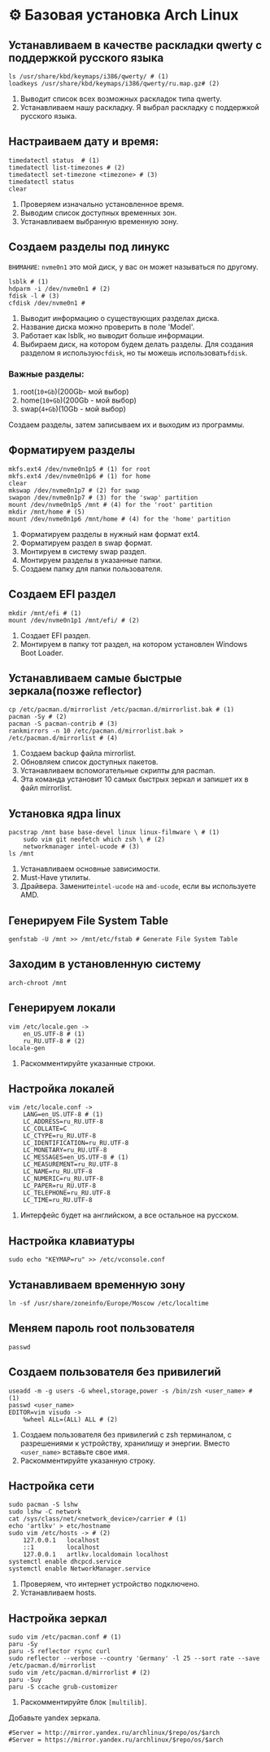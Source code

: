 # ⚙ Базовая установка Arch Linux

## Устанавливаем в качестве раскладки qwerty с поддержкой русского языка

```
ls /usr/share/kbd/keymaps/i386/qwerty/ # (1)
loadkeys /usr/share/kbd/keymaps/i386/qwerty/ru.map.gz# (2) 
```

1. Выводит список всех возможных раскладок типа qwerty.
2. Устанавливаем  нашу раскладку. Я выбрал раскладку с поддержкой русского языка.

## Настраиваем дату и время:

```
timedatectl status  # (1)
timedatectl list-timezones # (2)
timedatectl set-timezone <timezone> # (3)
timedatectl status
clear
```

1. Проверяем изначально установленное время.
2. Выводим список доступных временных зон.
3. Устанавливаем выбранную временную зону.

## Создаем разделы под линукс

`ВНИМАНИЕ`: `nvme0n1` это мой диск, у вас он может называться по  другому.

```
lsblk # (1)
hdparm -i /dev/nvme0n1 # (2)
fdisk -l # (3)
cfdisk /dev/nvme0n1 #   
```

1. Выводит информацию о существующих разделах диска.
2. Название диска можно проверить в  поле 'Model'.
3. Работает как lsblk, но выводит больше информации.
4. Выбираем диск, на котором будем делать разделы. Для создания разделом я использую`cfdisk`, но ты можешь использовать`fdisk`.

### Важные разделы:

1. root(`10+Gb`)(200Gb- мой выбор)
2. home(`10+Gb`)(200Gb - мой выбор)
3. swap(`4+Gb`)(10Gb - мой выбор)

Создаем разделы, затем записываем их и выходим из программы.

## Форматируем разделы

```
mkfs.ext4 /dev/nvme0n1p5 # (1) for root
mkfs.ext4 /dev/nvme0n1p6 # (1) for home
clear
mkswap /dev/nvme0n1p7 # (2) for swap
swapon /dev/nvme0n1p7 # (3) for the 'swap' partition
mount /dev/nvme0n1p5 /mnt # (4) for the 'root' partition
mkdir /mnt/home # (5)
mount /dev/nvme0n1p6 /mnt/home # (4) for the 'home' partition
```

1. Форматируем разделы в нужный нам формат  ext4.
2. Форматируем раздел в swap формат.
3. Монтируем в систему swap раздел.
4. Монтируем разделы в указанные папки.
5. Создаем папку для папки пользователя.

## Создаем EFI раздел

```
mkdir /mnt/efi # (1)
mount /dev/nvme0n1p1 /mnt/efi/ # (2)
```

1. Создает EFI раздел.
2. Монтируем в папку тот раздел, на котором установлен Windows Boot Loader.

## Устанавливаем самые быстрые зеркала(позже reflector)

```
cp /etc/pacman.d/mirrorlist /etc/pacman.d/mirrorlist.bak # (1)
pacman -Sy # (2) 
pacman -S pacman-contrib # (3)
rankmirrors -n 10 /etc/pacman.d/mirrorlist.bak > /etc/pacman.d/mirrorlist # (4)
```

1. Создаем backup файла mirrorlist.
2. Обновляем список доступных пакетов.
3. Устанавливаем вспомогательные скрипты для pacman.
4. Эта команда установит 10 самых быстрых зеркал и запишет их в файл mirrorlist.

## Установка ядра linux

```
pacstrap /mnt base base-devel linux linux-filmware \ # (1)
    sudo vim git neofetch which zsh \ # (2)
    networkmanager intel-ucode # (3)
ls /mnt 
```

1. Устанавливаем основные  зависимости.
2. Must-Have утилиты.
3. Драйвера. Замените`intel-ucode` на `amd-ucode`, если вы используете AMD.

## Генерируем File System Table

```
genfstab -U /mnt >> /mnt/etc/fstab # Generate File System Table
```

## Заходим в установленную систему

```
arch-chroot /mnt
```

## Генерируем локали

```
vim /etc/locale.gen ->
    en_US.UTF-8 # (1)
    ru_RU.UTF-8 # (2)
locale-gen
```

1. Раскомментируйте  указанные строки.

## Настройка локалей

```
vim /etc/locale.conf ->
    LANG=en_US.UTF-8 # (1)
    LC_ADDRESS=ru_RU.UTF-8
    LC_COLLATE=C
    LC_CTYPE=ru_RU.UTF-8
    LC_IDENTIFICATION=ru_RU.UTF-8
    LC_MONETARY=ru_RU.UTF-8
    LC_MESSAGES=en_US.UTF-8 # (1)
    LC_MEASUREMENT=ru_RU.UTF-8
    LC_NAME=ru_RU.UTF-8
    LC_NUMERIC=ru_RU.UTF-8
    LC_PAPER=ru_RU.UTF-8
    LC_TELEPHONE=ru_RU.UTF-8
    LC_TIME=ru_RU.UTF-8
```

1. Интерфейс будет на английском, а все остальное на русском.

## Настройка клавиатуры

```
sudo echo "KEYMAP=ru" >> /etc/vconsole.conf 
```

## Устанавливаем временную зону

```
ln -sf /usr/share/zoneinfo/Europe/Moscow /etc/localtime
```

## Меняем пароль root пользователя

```
passwd
```

## Создаем пользователя без привилегий

```
useadd -m -g users -G wheel,storage,power -s /bin/zsh <user_name> # (1)
passwd <user_name>
EDITOR=vim visudo ->
    %wheel ALL=(ALL) ALL # (2)
```

1. Создаем пользователя без привилегий с zsh терминалом, с разрешениями к устройству, хранилищу и энергии. Вместо `<user_name>` вставьте свое имя.
2. Раскомментируйте  указанную строку.

## Настройка сети

```
sudo pacman -S lshw
sudo lshw -C network
cat /sys/class/net/<network_device>/carrier # (1)
echo 'artlkv' > etc/hostname
sudo vim /etc/hosts -> # (2)
    127.0.0.1   localhost
    ::1         localhost   
    127.0.0.1   artlkv.localdomain localhost
systemctl enable dhcpcd.service
systemctl enable NetworkManager.service
```

1. Проверяем, что интернет устройство подключено.
2. Устанавливаем hosts.

## Настройка зеркал

```
sudo vim /etc/pacman.conf # (1)
paru -Sy
paru -S reflector rsync curl
sudo reflector --verbose --country 'Germany' -l 25 --sort rate --save /etc/pacman.d/mirrorlist
sudo vim /etc/pacman.d/mirrorlist # (2)
paru -Suy
paru -S ccache grub-customizer
```

1. Раскомментируйте блок `[multilib]`.

Добавьте yandex зеркала.

```
#Server = http://mirror.yandex.ru/archlinux/$repo/os/$arch
#Server = https://mirror.yandex.ru/archlinux/$repo/os/$arch
```
